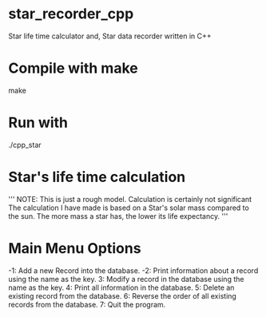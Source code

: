 # star_recorder_cpp
Star life time calculator and, Star data recorder written in C++

# Compile with make
make
# Run with
./cpp_star

# Star's life time calculation
'''
NOTE: This is just a rough model. Calculation is certainly not significant
The calculation I have made is based on a Star's solar mass compared to the sun.
The more mass a star has, the lower its life expectancy. 
'''
# Main Menu Options
-1: Add a new Record into the database.
-2: Print information about a record using the name as the key. 
3: Modify a record in the database using the name as the key. 
4: Print all information in the database.
5: Delete an existing record from the database.
6: Reverse the order of all existing records from the database.
7: Quit the program.

